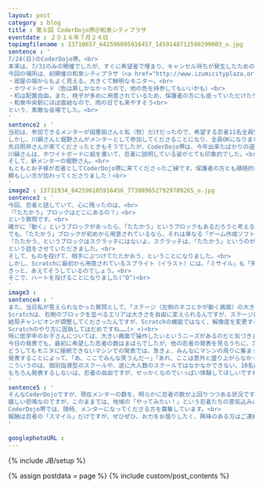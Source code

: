 ```yaml
---
layout: post
category : blog
title : 第６回 CoderDojo堺＠和泉シティプラザ
eventdate : ２０１６年７月２４日
topimgfilename : 13710657_642596095916457_1459148711599299003_o.jpg
sentence : '
7/24(日)のCoderDojo堺。<br>
本来は、7/31のみの開催でしたが、すぐに希望者で埋まり、キャンセル待ちが発生したための追加開催となりました。<br>
今回の場所は、初開催の和泉シティプラザ（<a href="http://www.izumicityplaza.or.jp/">http://www.izumicityplaza.or.jp/</a>）。<br>
・部屋の端からもよく見える、大きくて鮮明なモニター。<br>
・ホワイトボード（色は黒しかなかったので、他の色を持参してもいいかも）<br>
・机は配置自由。また、椅子が多めに用意されているため、保護者の方にも座っていただけたり、荷物を置いたりできる。<br>
・和泉中央駅にほぼ直結なので、雨の日でも来やすそう<br>
という、素敵な会場でした。<br>
'
sentence2 : '
当初は、参加できるメンターが田重田さんと私（牧）だけだったので、希望する忍者11名全員受け入れ可能か？ という問題がありました。<br>
しかし、川鍋さんと堀野さんがメンターとして参加してくださることになり、全員OKになりました～(*^▽^*)<br>
先日照井さんが来てくださったときもそうでしたが、CoderDojo堺は、今年出来たばかりの道場ですので、メンター経験豊富な方に来ていただけるのは、本当に良い刺激になります。<br>
川鍋さんは、ホワイトボードに絵を書いて、忍者に説明している姿がとても印象的でした。<br>
そして、新メンターの堀野さん。<br>
もともとお子様が忍者としてCoderDojo堺に来てくださったご縁です。保護者の方とも積極的に交流されていて、保護者の気持ちに寄り添ってくださる方です。<br>
頼もしい方が加わってくださりました！<br>
'
image2 : 13731934_642596105916456_7738896527929709265_o.jpg
sentence3 : '
今回、忍者と話していて、心に残ったのは、<br>
『「たたかう」ブロックはどこにあるの？』<br>
という質問です。<br>
確かに「動く」というブロックがあったら、「たたかう」というブロックもあるだろうと考えるのも不思議ではありません。<br>
でも、「たたかう」ブロックが初めから用意されているなら、それは単なる「ゲーム作成ソフト」でしかありません。<br>
「たたかう、というブロックはスクラッチにはないよ。スクラッチは、「たたかう」というのがどういうのかわからんねん。だから、「こういう動きが、「たたかう」ということだ、というのを君が教えてあげないとあかんねん」<br>
という話をさせていただきました。<br>
そして、ものを投げて、相手にぶつけてたたかおう、ということになりました。<br>
しかし、Scratchに最初から用意されているスプライト（イラスト）には、「ミサイル」も「矢」も「爆弾」もありませんでした。<br>
きっと、あえてそうしているのでしょう。<br>
そこで、ハートを投げることになりました(^O^)<br>
'
image3 :
sentence4 : '
また、当日私が答えられなかった質問として、「ステージ（左側のネコとかが動く画面）の大きさが小さくなってしまったので戻したい」というものがありました。<br>
Scratchは、右側のブロックを並べるエリアは大きさを自由に変えられるんですが、ステージは「小さいステージか、否か」という選択肢しかありません。そしてその忍者の画面は「小さいステージ」ではありませんでした。<br>
結局チャンピオンが調整してくださったんですが、Scratchの機能ではなく、解像度を変更するやり方でした。<br>
Scratchのやり方に固執してはだめですね……(>_<)<br>
特に低学年のお子さんについては、大きい画面で操作したいというニーズがあるのだと気づきました。<br>
今日の発表でも、最初に希望した忍者の数はまばらでしたが、他の忍者の発表を見るうちに、次第に「やっぱり自分も発表したい」と希望する忍者が増えてきました。<br>
どうしてもモニタに接続できないマシンでの発表では、急きょ、みんなにマシンの周りに集まってもらうことに。みんな興味津々！　これはこれでひとつの形かなと思います。<br>
発表することによって、「あ、ここでみんな笑うんだー」「あれ、ここは意外と盛り上がらなかった。なぜだろう」というのが、肌感覚でつかめます。<br>
こういうのは、個別指導型のスクールや、逆に大人数のスクールではなかなかできない、10名前後という人数だからこそのメリットだと考えています。<br>
もちろん発表するしないは、忍者の自由ですが、せっかくなのでいっぱい体験してほしいですね(^O^)v<br>
'
sentence5 : '
そんなCoderDojoですが、現在メンターの数を、明らかに忍者の数が上回りつつある状況です。<br>
嬉しい悲鳴なのですが、このままでは、地域の「やってみたい！」という忍者たちの意気込みに応えれなくなってしまう可能性が出てきます……。<br>
CoderDojo堺では、随時、メンターになってくださる方を募集しています。<br>
報酬は忍者の「スマイル」だけですが、ぜひぜひ、お力をお借りしたく、興味のある方はご連絡ください。よろしくお願いします(>_<)
'

googlephotoURL : 
---
```

{% include JB/setup %}

{% assign postdata = page %}
{% include custom/post_contents %}
